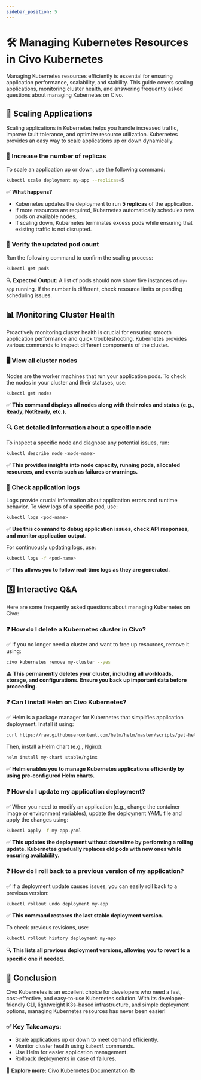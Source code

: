 ```yaml
---
sidebar_position: 5
---
```


# 🛠️ Managing Kubernetes Resources in Civo Kubernetes

Managing Kubernetes resources efficiently is essential for ensuring application performance, scalability, and stability. This guide covers scaling applications, monitoring cluster health, and answering frequently asked questions about managing Kubernetes on Civo.

## 🔄 Scaling Applications

Scaling applications in Kubernetes helps you handle increased traffic, improve fault tolerance, and optimize resource utilization. Kubernetes provides an easy way to scale applications up or down dynamically.

### 📌 Increase the number of replicas

To scale an application up or down, use the following command:

```sh
kubectl scale deployment my-app --replicas=5
```

✅ **What happens?**

- Kubernetes updates the deployment to run **5 replicas** of the application.
- If more resources are required, Kubernetes automatically schedules new pods on available nodes.
- If scaling down, Kubernetes terminates excess pods while ensuring that existing traffic is not disrupted.

### 📌 Verify the updated pod count

Run the following command to confirm the scaling process:

```sh
kubectl get pods
```

🔍 **Expected Output:** A list of pods should now show five instances of `my-app` running. If the number is different, check resource limits or pending scheduling issues.

## 📊 Monitoring Cluster Health

Proactively monitoring cluster health is crucial for ensuring smooth application performance and quick troubleshooting. Kubernetes provides various commands to inspect different components of the cluster.

### 🖥️ View all cluster nodes

Nodes are the worker machines that run your application pods. To check the nodes in your cluster and their statuses, use:

```sh
kubectl get nodes
```

✅ **This command displays all nodes along with their roles and status (e.g., Ready, NotReady, etc.).**

### 🔍 Get detailed information about a specific node

To inspect a specific node and diagnose any potential issues, run:

```sh
kubectl describe node <node-name>
```

✅ **This provides insights into node capacity, running pods, allocated resources, and events such as failures or warnings.**

### 📜 Check application logs

Logs provide crucial information about application errors and runtime behavior. To view logs of a specific pod, use:

```sh
kubectl logs <pod-name>
```

✅ **Use this command to debug application issues, check API responses, and monitor application output.**

For continuously updating logs, use:

```sh
kubectl logs -f <pod-name>
```

✅ **This allows you to follow real-time logs as they are generated.**

##  5️⃣ Interactive Q&A

Here are some frequently asked questions about managing Kubernetes on Civo:

### ❓ How do I delete a Kubernetes cluster in Civo?

✅ If you no longer need a cluster and want to free up resources, remove it using:

```sh
civo kubernetes remove my-cluster --yes
```

⚠️ **This permanently deletes your cluster, including all workloads, storage, and configurations. Ensure you back up important data before proceeding.**

### ❓ Can I install Helm on Civo Kubernetes?

✅ Helm is a package manager for Kubernetes that simplifies application deployment. Install it using:

```sh
curl https://raw.githubusercontent.com/helm/helm/master/scripts/get-helm-3 | bash
```

Then, install a Helm chart (e.g., Nginx):

```sh
helm install my-chart stable/nginx
```

✅ **Helm enables you to manage Kubernetes applications efficiently by using pre-configured Helm charts.**

### ❓ How do I update my application deployment?

✅ When you need to modify an application (e.g., change the container image or environment variables), update the deployment YAML file and apply the changes using:

```sh
kubectl apply -f my-app.yaml
```

✅ **This updates the deployment without downtime by performing a rolling update. Kubernetes gradually replaces old pods with new ones while ensuring availability.**

### ❓ How do I roll back to a previous version of my application?

✅ If a deployment update causes issues, you can easily roll back to a previous version:

```sh
kubectl rollout undo deployment my-app
```

✅ **This command restores the last stable deployment version.**

To check previous revisions, use:

```sh
kubectl rollout history deployment my-app
```

🔍 **This lists all previous deployment versions, allowing you to revert to a specific one if needed.**

## 🎯 Conclusion

Civo Kubernetes is an excellent choice for developers who need a fast, cost-effective, and easy-to-use Kubernetes solution. With its developer-friendly CLI, lightweight K3s-based infrastructure, and simple deployment options, managing Kubernetes resources has never been easier! 

### ✅ Key Takeaways:

- Scale applications up or down to meet demand efficiently.
- Monitor cluster health using `kubectl` commands.
- Use Helm for easier application management.
- Rollback deployments in case of failures.

🔗 **Explore more:** [Civo Kubernetes Documentation](https://www.civo.com/docs) 📚
